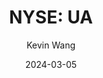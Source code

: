 ---
type: "report"
paper: "UA_Kevin_Wang.pdf"
author: "Kevin Wang"
company: "Under Armour"
date: "2024-03-05"
summary: "Under Armour Inc. (“Under Armour” or the “Company”), designs, manufactures, and distributes sportswear apparel through direct-to-consumer channels, e-commerce storefronts and third-party retail outlets. The company has over 15,000 physical stores and is sold across 150 countries. Under Armour was founded in 1996 in Baltimore, Maryland, United States."
title: "NYSE: UA"
---